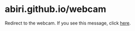# abiri.github.io/webcam
Redirect to the webcam. If you see this message, click [here](https://dl.dropboxusercontent.com/s/st07m5ysbbpy5q6/CalvinHobbes.jpg).
